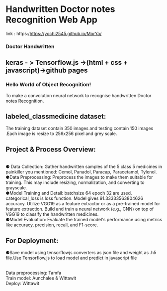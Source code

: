 
# Handwritten Doctor notes Recognition Web App
 link : https:/https://yochi2545.github.io/MorYa/
<br>
<h3>Doctor Handwritten</h3>
<h2> keras - > Tensorflow.js ->(html + css + javascript)->github pages</h1>
  <h3>Hello World of Object Recognition!</h3>
</h2> To make a convolution neural network to recognise handwritten Doctor notes Recognition.
 <br>
 <h2>labeled_classmedicine dataset:</h2>The training dataset contain 350 images and testing contain 150 images .Each image is  resize to 256x256 pixel and grey scale.
<h2>Project & Process Overview:</h2>
<br>⚈ Data Collection:
Gather handwritten samples of the 5 class 5 medicines in painkiller you mentioned: Cemol, Panadol, Paracap, Paracetamol, Tylenol. 
<br>⚈Data Preprocessing:
Preprocess the images to make them suitable for training. This may include resizing, normalization, and converting to grayscale.
<br>⚈Model Training and Detail:
batchsize 64 epoch 32 are used. categorical_loss is loss function.
Model gives  91.33333563804626 accuracy.
Utilize VGG19 as a feature extractor or as a pre-trained model for feature extraction.
Build and train a neural network (e.g., CNN) on top of VGG19 to classify the handwritten medicines.
<br>⚈Model Evaluation:
Evaluate the trained model's performance using metrics like accuracy, precision, recall, and F1-score.
<h2>For Deployment:</h2>⚈Save model using tensorflowjs converters as json file and weight as .h5 file.Use Tensorflow.js to load model and predict in javascript file

<br>Data preprocessing: Tamfa
<br>Train model: Aunchalee & Wittawit
<br>Deploy: Wittawit
